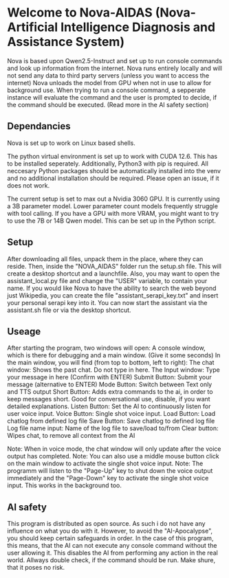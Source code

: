 # Welcome to Nova-AIDAS (Nova-Artificial Intelligence Diagnosis and Assistance System)

Nova is based upon Qwen2.5-Instruct and set up to run console commands and look up information from the internet. 
Nova runs entirely locally and will not send any data to third party servers (unless you want to access the internet)
Nova unloads the model from GPU when not in use to allow for background use.
When trying to run a console command, a sepperate instance will evaluate the command and the user is prompted to decide, if the command should be executed. (Read more in the AI safety section)

## Dependancies

Nova is set up to work on Linux based shells. 

The python virtual environment is set up to work with CUDA 12.6. This has to be installed seperately. Additionally, Python3 with pip is required.
All neccesary Python packages should be automatically installed into the venv and no additional installation should be required. 
Please open an issue, if it does not work.

The current setup is set to max out a Nvidia 3060 GPU. It is currently using a 3B parameter model. Lower parameter count models frequently struggle with tool calling.
If you have a GPU with more VRAM, you might want to try to use the 7B or 14B Qwen model. This can be set up in the Python script.

## Setup

After downloading all files, unpack them in the place, where they can reside.
Then, inside the "NOVA_AIDAS" folder run the setup.sh file. This will create a desktop shortcut and a launchfile.
Also, you may want to open the assistant_local.py file and change the "USER" variable, to contain your name.
If you would like Nova to have the ability to search the web beyond just Wikipedia, you can create the file "assistant_serapi_key.txt" and insert your personal serapi key into it.
You can now start the assistant via the assistant.sh file or via the desktop shortcut.

## Useage
After starting the program, two windows will open: A console window, which is there for debugging and a main window. (Give it some seconds)
In the main window, you will find (from top to bottom, left to right):
The chat window: Shows the past chat. Do not type in here.
The Input window: Type your message in here (Confirm with ENTER) 
Submit Button: Submit your message (alternative to ENTER)
Mode Button: Switch between Text only and TTS output
Short Button: Adds extra commands to the ai, in order to keep messages short. Good for conversational use, disable, if you want detailed explanations.
Listen Button: Set the AI to continuously listen for user voice input.
Voice Button: Single shot voice input.
Load Button: Load chatlog from defined log file
Save Button: Save chatlog to defined log file
Log file name input: Name of the log file to save/load to/from
Clear button: Wipes chat, to remove all context from the AI

Note: When in voice mode, the chat window will only update after the voice output has completed.
Note: You can also use a middle mouse button click on the main window to activate the single shot voice input.
Note: The programm will listen to the "Page-Up" key to shut down the voice output immediately and the "Page-Down" key to activate the single shot voice input. This works in the background too.

## AI safety
This program is distributed as open source. As such i do not have any influence on what you do with it.
However, to avoid the "AI-Apocalypse", you should keep certain safeguards in order.
In the case of this program, this means, that the AI can not execute any console command without the user allowing it.
This disables the AI from performing any action in the real world. 
Allways double check, if the command should be run. Make shure, that it poses no risk.


